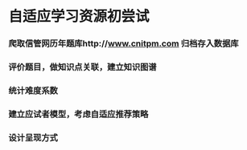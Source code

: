 # 自适应学习资源初尝试
### 爬取信管网历年题库http://www.cnitpm.com 归档存入数据库
### 评价题目，做知识点关联，建立知识图谱
### 统计难度系数
### 建立应试者模型，考虑自适应推荐策略
### 设计呈现方式